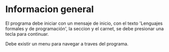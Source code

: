 # Informacion general

El programa debe iniciar con un mensaje de inicio, con el texto 'Lenguajes
formales y de programación', la seccion y el carnet, se debe presionar una tecla
para continuar.

Debe existir un menu para navegar a traves del programa.

